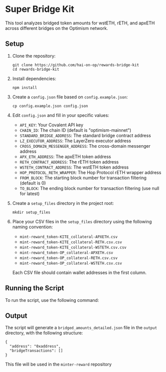 # Super Bridge Kit

This tool analyzes bridged token amounts for wstETH, rETH, and apxETH across different bridges on the Optimism network.

## Setup

1. Clone the repository:
   ```
   git clone https://github.com/hai-on-op/rewards-bridge-kit
   cd rewards-bridge-kit
   ```

2. Install dependencies:
   ```
   npm install
   ```

3. Create a `config.json` file based on `config.example.json`:
   ```
   cp config.example.json config.json
   ```

4. Edit `config.json` and fill in your specific values:
   - `API_KEY`: Your Covalent API key
   - `CHAIN_ID`: The chain ID (default is "optimism-mainnet")
   - `STANDARD_BRIDGE_ADDRESS`: The standard bridge contract address
   - `LZ_EXECUTOR_ADDRESS`: The LayerZero executor address
   - `CROSS_DOMAIN_MESSENGER_ADDRESS`: The cross-domain messenger address
   - `APX_ETH_ADDRESS`: The apxETH token address
   - `RETH_CONTRACT_ADDRESS`: The rETH token address
   - `WSTETH_CONTRACT_ADDRESS`: The wstETH token address
   - `HOP_PROTOCOL_RETH_WRAPPER`: The Hop Protocol rETH wrapper address
   - `FROM_BLOCK`: The starting block number for transaction filtering (default is 0)
   - `TO_BLOCK`: The ending block number for transaction filtering (use null for latest)

5. Create a `setup_files` directory in the project root:
   ```
   mkdir setup_files
   ```

6. Place your CSV files in the `setup_files` directory using the following naming convention:
   - `mint-reward_token-KITE_collateral-APXETH.csv`
   - `mint-reward_token-KITE_collateral-RETH.csv.csv`
   - `mint-reward_token-KITE_collateral-WSTETH.csv.csv`
   - `mint-reward_token-OP_collateral-APXETH.csv`
   - `mint-reward_token-OP_collateral-RETH.csv.csv`
   - `mint-reward_token-OP_collateral-WSTETH.csv.csv`

   Each CSV file should contain wallet addresses in the first column.

## Running the Script

To run the script, use the following command:



## Output

The script will generate a `bridged_amounts_detailed.json` file in the `output` directory, with the following structure:

```
{
  "address": "0xaddress",
  "bridgeTransactions": []
}
```

This file will be used in the `minter-reward` repository